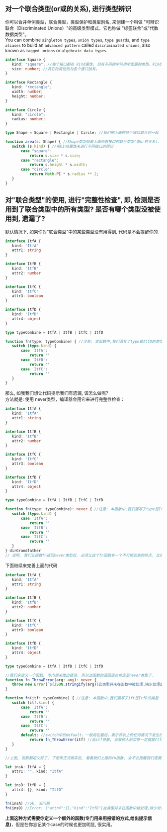 
## 对一个联合类型(or或的关系), 进行类型辨识
你可以合并单例类型，联合类型，类型保护和类型别名, 来创建一个叫做 "可辨识联合（Discriminated Unions）"的高级类型模式，它也称做 "标签联合"或"代数数据类型"。  
 You can combine `singleton types`, `union types`, `type guards`, and `type aliases` to build an `advanced pattern` called `discriminated unions`, also known as `tagged unions` or `algebraic data types`. 
 
 ```typescript
 interface Square {
    kind: "square"; //每个接口都有 kind属性, 但有不同的字符串字面量的类型。kind属性称做 "可辨识的特征(discriminant)"或"标签(tag)"。
    size: number; //其它的属性则为各个接口独有。
}

interface Rectangle {
    kind: "rectangle";
    width: number;
    height: number;
}

interface Circle {
    kind: "circle";
    radius: number;
}

type Shape = Square | Rectangle | Circle; //我们把上面的各个接口联合到一起

function area(s: Shape) { //Shape类型就是上面所有接口的联合类型(或or的关系).
    switch (s.kind) { //用kind属性来进行不同接口的辨识
        case "square":
            return s.size * s.size;
        case "rectangle":
            return s.height * s.width;
        case "circle":
            return Math.PI * s.radius ** 2;
    }
}
 ```
 
 ## 对"联合类型"的使用, 进行"完整性检查", 即, 检测是否用到了联合类型中的所有类型? 是否有哪个类型没被使用到, 遗漏了?
 
 默认情况下, 如果你对"联合类型"中的某些类型没有用得到, 代码是不会提醒你的.
 ```typescript
 interface ItfA {
    kind: 'ItfA'
    attr1: string
}

interface ItfB {
    kind: 'ItfB'
    attr2: number
}

interface ItfC {
    kind: 'ItfC'
    attr3: boolean
}

interface ItfD {
    kind: 'ItfD'
    attr4: object
}

type typeCombine = ItfA | ItfB | ItfC | ItfD

function fn(type: typeCombine) { //注意: 本函数中,我们漏写了type是ItfD的类型,但函数没有提示我们, 这是个问题...
    switch (type.kind) {
        case 'ItfA':
            return ''
        case 'ItfB':
            return ''
        case 'ItfC':
            return ''
    }
}
```
 
 那么, 如我我们想让代码提示我们有遗漏, 该怎么做呢?  
 方法就是: 使用 never类型，编译器会用它来进行完整性检查：
 ```typescript
 interface ItfA {
    kind: 'ItfA'
    attr1: string
}

interface ItfB {
    kind: 'ItfB'
    attr2: number
}

interface ItfC {
    kind: 'ItfC'
    attr3: boolean
}

interface ItfD {
    kind: 'ItfD'
    attr4: object
}

type typeCombine = ItfA | ItfB | ItfC | ItfD

function fn(type: typeCombine): never { //注意: 本函数中,我们漏写了type是ItfD的类型
    switch (type.kind) {
        case 'ItfA':
            return ''
        case 'ItfB':
            return ''
        case 'ItfC':
            return ''
    }
} dirGrandfather
// 说明, 我们让函数fn返回never类型后, 必须让这个fn函数有一个不可能达到的终点. 比如我们要让其"报错", 才能实现这一目标.
 ```
 
 下面继续来完善上面的代码
 ```typescript
 interface ItfA {
    kind: 'ItfA'
    attr1: string
}

interface ItfB {
    kind: 'ItfB'
    attr2: number
}

interface ItfC {
    kind: 'ItfC'
    attr3: boolean
}

interface ItfD {
    kind: 'ItfD'
    attr4: object
}

type typeCombine = ItfA | ItfB | ItfC | ItfD

//我们来定义一个函数, 专门用来抛出错误. 所以该函数的返回值也肯定是never类型了.
function fn_ThrowError(arg: any): never {
    throw new Error(`${JSON.stringify(arg)}此类型并未在函数中被处理,缺少处理此类型的相关代码!`)
}

function fn(itf: typeCombine) { //注意: 本函数中,我们漏写了ift是ItfD的类型
    switch (itf.kind) {
        case 'ItfA':
            return ''
        case 'ItfB':
            return ''
        case 'ItfC':
            return ''
        default: //switch中的default，一般用在最后，表示非以上的任何情况下发生的情况, 即, 不是上面这三种情况, 那就一定是剩下的一个接口ItfD了
            return fn_ThrowError(itf) //此itf参数, 会被传入的实参一定就是ItfD
    }
}

//上面, 函数都定义好了, 下面来正式做实验, 看看我们上面的fn函数, 会不会提醒我们遗漏使用了ItfD类型

let insA: ItfA = {
    attr1: "", kind: "ItfA"
}

let insD: ItfD = {
    attr4: {}, kind: "ItfD"
}

fn(insA) //ok, 没问题
fn(insD) //Error: {"attr4":{},"kind":"ItfD"}此类型并未在函数中被处理,缺少处理此类型的相关代码! <--成功提示!
 ```
 **上面这种方式需要你定义一个额外的函数(专门用来用报错的方式,给出提示信息)**，但是在你忘记某个case的时候也更加明显, 很实用。
 
 
